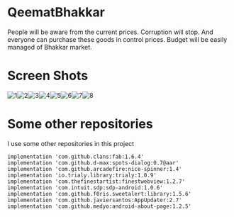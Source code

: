 # QeematBhakkar
People will be aware from the current prices. Corruption will stop. And everyone can purchase these goods in control prices. Budget will be easily managed of Bhakkar market.

# Screen Shots

![1](https://user-images.githubusercontent.com/35604864/57348152-839daa00-716e-11e9-9c84-1e29d4af9ce3.png)![2](https://user-images.githubusercontent.com/35604864/57348153-84364080-716e-11e9-871d-f853419189f1.png)![3](https://user-images.githubusercontent.com/35604864/57348154-84364080-716e-11e9-8e07-ea85629d9447.png)![4](https://user-images.githubusercontent.com/35604864/57348155-84364080-716e-11e9-9671-e9c9298201dd.png)![5](https://user-images.githubusercontent.com/35604864/57348156-84ced700-716e-11e9-9aee-f6f396e44157.png)![6](https://user-images.githubusercontent.com/35604864/57348157-84ced700-716e-11e9-94b1-0bc69499b8a4.png)![7](https://user-images.githubusercontent.com/35604864/57348158-85676d80-716e-11e9-899a-f618d5150cee.png)![8](https://user-images.githubusercontent.com/35604864/57348161-86000400-716e-11e9-9f6e-ca6bc8cad312.png)

# Some other repositories

I use some other repositories in this project


    implementation 'com.github.clans:fab:1.6.4'
    implementation 'com.github.d-max:spots-dialog:0.7@aar'
    implementation 'com.github.arcadefire:nice-spinner:1.4'
    implementation 'io.trialy.library:trialy:1.0.9'
    implementation 'com.thefinestartist:finestwebview:1.2.7'
    implementation 'com.intuit.sdp:sdp-android:1.0.6'
    implementation 'com.github.f0ris.sweetalert:library:1.5.6'
    implementation 'com.github.javiersantos:AppUpdater:2.7'
    implementation 'com.github.medyo:android-about-page:1.2.5'
